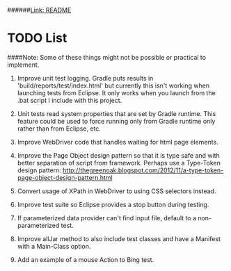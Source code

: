######<a href="http://github.com/djangofan/WebDriverTestingTemplate/blob/master/README.md">Link: README</a>

# TODO List

####Note: Some of these things might not be possible or practical to implement.

1.  Improve unit test logging. Gradle puts results in 'build/reports/test/index.html' but 
    currently this isn't working when launching tests from Eclipse.  It only works when you 
	  launch from the .bat script I include with this project.
	  
2.  Unit tests read system properties that are set by Gradle runtime.  This feature could be 
    used to force running only from Gradle runtime only rather than from Eclipse, etc.
    
3.  Improve WebDriver code that handles waiting for html page elements.

4.  Improve the Page Object design pattern so that it is type safe and with better separation
    of script from framework.  Perhaps use a Type-Token design pattern: http://thegreenoak.blogspot.com/2012/11/a-type-token-page-object-design-pattern.html
    
5.  Convert usage of XPath in WebDriver to using CSS selectors instead.

6.  Improve test suite so Eclipse provides a stop button during testing.

7.  If parameterized data provider can't find input file, default to a non-parameterized test.

8.  Improve allJar method to also include test classes and have a Manifest with a Main-Class option.

9.  Add an example of a mouse Action to Bing test.
